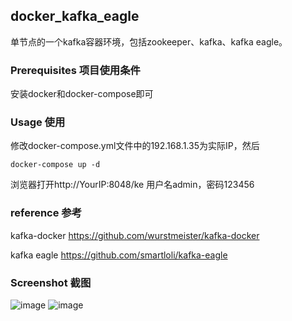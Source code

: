 ## docker_kafka_eagle

单节点的一个kafka容器环境，包括zookeeper、kafka、kafka eagle。

### Prerequisites 项目使用条件

安装docker和docker-compose即可

### Usage 使用

修改docker-compose.yml文件中的192.168.1.35为实际IP，然后
```
docker-compose up -d
```
浏览器打开http://YourIP:8048/ke 用户名admin，密码123456

### reference 参考

kafka-docker https://github.com/wurstmeister/kafka-docker

kafka eagle https://github.com/smartloli/kafka-eagle

### Screenshot 截图
![image](http://cdn.guitang.fun/kafka_eagle_main.png)
![image](http://cdn.guitang.fun/kafka_eagle_query.png)



